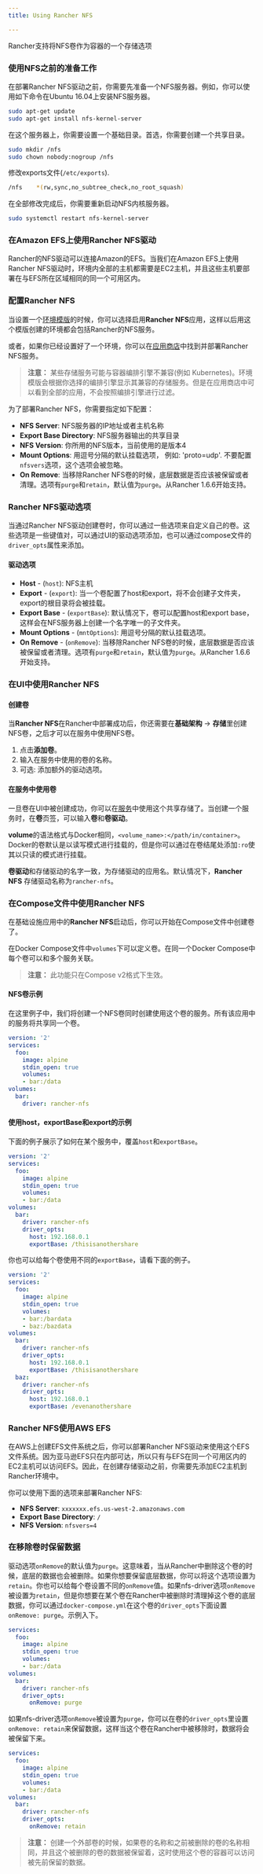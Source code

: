```yaml
---
title: Using Rancher NFS

---
```


Rancher支持将NFS卷作为容器的一个存储选项

### 使用NFS之前的准备工作

在部署Rancher NFS驱动之前，你需要先准备一个NFS服务器。例如，你可以使用如下命令在Ubuntu 16.04上安装NFS服务器。

```bash
sudo apt-get update
sudo apt-get install nfs-kernel-server
```

在这个服务器上，你需要设置一个基础目录。首选，你需要创建一个共享目录。

```bash
sudo mkdir /nfs
sudo chown nobody:nogroup /nfs
```

修改exports文件(`/etc/exports`).

```bash
/nfs    *(rw,sync,no_subtree_check,no_root_squash)
```

在全部修改完成后，你需要重新启动NFS内核服务器。

```bash
sudo systemctl restart nfs-kernel-server
```

### 在Amazon EFS上使用Rancher NFS驱动

Rancher的NFS驱动可以连接Amazon的EFS。当我们在Amazon EFS上使用Rancher NFS驱动时，环境内全部的主机都需要是EC2主机，并且这些主机要部署在与EFS所在区域相同的同一个可用区内。

### 配置Rancher NFS

当设置一个[环境模版](/docs/rancher/v1.x/cn/configuration/environments/#什么是环境模版)的时候，你可以选择启用**Rancher NFS**应用，这样以后用这个模版创建的环境都会包括Rancher的NFS服务。

或者，如果你已经设置好了一个环境，你可以在[应用商店](/docs/rancher/v1.x/cn/configuration/catalog/)中找到并部署Rancher NFS服务。

> **注意：** 某些存储服务可能与容器编排引擎不兼容(例如 Kubernetes)。环境模版会根据你选择的编排引擎显示其兼容的存储服务。但是在应用商店中可以看到全部的应用，不会按照编排引擎进行过滤。

为了部署Rancher NFS，你需要指定如下配置：

* **NFS Server**: NFS服务器的IP地址或者主机名称
* **Export Base Directory**: NFS服务器输出的共享目录
* **NFS Version**: 你所用的NFS版本，当前使用的是版本4
* **Mount Options**: 用逗号分隔的默认挂载选项， 例如: 'proto=udp'. 不要配置`nfsvers`选项，这个选项会被忽略。
* **On Remove**: 当移除Rancher NFS卷的时候，底层数据是否应该被保留或者清理。选项有`purge`和`retain`，默认值为`purge`。从Rancher 1.6.6开始支持。

### Rancher NFS驱动选项

当通过Rancher NFS驱动创建卷时，你可以通过一些选项来自定义自己的卷。这些选项是一些键值对，可以通过UI的驱动选项添加，也可以通过compose文件的`driver_opts`属性来添加。

#### 驱动选项

* **Host** - (`host`): NFS主机
* **Export** - (`export`): 当一个卷配置了host和export，将不会创建子文件夹，export的根目录将会被挂载。
* **Export Base** - (`exportBase`): 默认情况下，卷可以配置host和export base，这样会在NFS服务器上创建一个名字唯一的子文件夹。
* **Mount Options** - (`mntOptions`): 用逗号分隔的默认挂载选项。
* **On Remove** - (`onRemove`): 当移除Rancher NFS卷的时候，底层数据是否应该被保留或者清理。选项有`purge`和`retain`，默认值为`purge`。从Rancher 1.6.6开始支持。

### 在UI中使用Rancher NFS

#### 创建卷

当**Rancher NFS**在Rancher中部署成功后，你还需要在**基础架构** -> **存储**里创建NFS卷，之后才可以在服务中使用NFS卷。

1. 点击**添加卷**。
2. 输入在服务中使用的卷的名称。
4. 可选: 添加额外的驱动选项。

#### 在服务中使用卷

一旦卷在UI中被创建成功，你可以在[服务](/docs/rancher/v1.x/cn/infrastructure/cattle/adding-services/)中使用这个共享存储了。当创建一个服务时，在**卷**页签，可以输入**卷**和**卷驱动**。

**volume**的语法格式与Docker相同，`<volume_name>:</path/in/container>`。Docker的卷默认是以读写模式进行挂载的，但是你可以通过在卷结尾处添加`:ro`使其以只读的模式进行挂载。

**卷驱动**和存储驱动的名字一致，为存储驱动的应用名。默认情况下，**Rancher NFS** 存储驱动名称为`rancher-nfs`。

### 在Compose文件中使用Rancher NFS

在基础设施应用中的**Rancher NFS**启动后，你可以开始在Compose文件中创建卷了。

在Docker Compose文件中`volumes`下可以定义卷。在同一个Docker Compose中每个卷可以和多个服务关联。

> **注意：** 此功能只在Compose v2格式下生效。

#### NFS卷示例

在这里例子中，我们将创建一个NFS卷同时创建使用这个卷的服务。所有该应用中的服务将共享同一个卷。

```yaml
version: '2'
services:
  foo:
    image: alpine
    stdin_open: true
    volumes:
    - bar:/data
volumes:
  bar:
    driver: rancher-nfs
```

#### 使用host，exportBase和export的示例

下面的例子展示了如何在某个服务中，覆盖`host`和`exportBase`。

```yaml
version: '2'
services:
  foo:
    image: alpine
    stdin_open: true
    volumes:
    - bar:/data
volumes:
  bar:
    driver: rancher-nfs
    driver_opts:
      host: 192.168.0.1
      exportBase: /thisisanothershare
```

你也可以给每个卷使用不同的`exportBase`，请看下面的例子。

```yaml
version: '2'
services:
  foo:
    image: alpine
    stdin_open: true
    volumes:
    - bar:/bardata
    - baz:/bazdata
volumes:
  bar:
    driver: rancher-nfs
    driver_opts:
      host: 192.168.0.1
      exportBase: /thisisanothershare
  baz:
    driver: rancher-nfs
    driver_opts:
      host: 192.168.0.1
      exportBase: /evenanothershare
```

### Rancher NFS使用AWS EFS

在AWS上创建EFS文件系统之后，你可以部署Rancher NFS驱动来使用这个EFS文件系统。因为亚马逊EFS只在内部可达，所以只有与EFS在同一个可用区内的EC2主机可以访问EFS。因此，在创建存储驱动之前，你需要先添加EC2主机到Rancher环境中。

你可以使用下面的选项来部署Rancher NFS:

* **NFS Server**: `xxxxxxx.efs.us-west-2.amazonaws.com`
* **Export Base Directory**: `/`
* **NFS Version**: `nfsvers=4`

### 在移除卷时保留数据

驱动选项`onRemove`的默认值为`purge`。这意味着，当从Rancher中删除这个卷的时候，底层的数据也会被删除。如果你想要保留底层数据，你可以将这个选项设置为`retain`。你也可以给每个卷设置不同的`onRemove`值。如果nfs-driver选项`onRemove`被设置为`retain`，但是你想要在某个卷在Rancher中被删除时清理掉这个卷的底层数据，你可以通过`docker-compose.yml`在这个卷的`driver_opts`下面设置`onRemove: purge`。示例入下。

```yaml
services:
  foo:
    image: alpine
    stdin_open: true
    volumes:
    - bar:/data
volumes:
  bar:
    driver: rancher-nfs
    driver_opts:
      onRemove: purge
```

如果nfs-driver选项`onRemove`被设置为`purge`，你可以在卷的`driver_opts`里设置`onRemove: retain`来保留数据，这样当这个卷在Rancher中被移除时，数据将会被保留下来。

```yaml
services:
  foo:
    image: alpine
    stdin_open: true
    volumes:
    - bar:/data
volumes:
  bar:
    driver: rancher-nfs
    driver_opts:
      onRemove: retain
```

> **注意：** 创建一个外部卷的时候，如果卷的名称和之前被删除的卷的名称相同，并且这个被删除的卷的数据被保留着，这时使用这个卷的容器可以访问被先前保留的数据。
